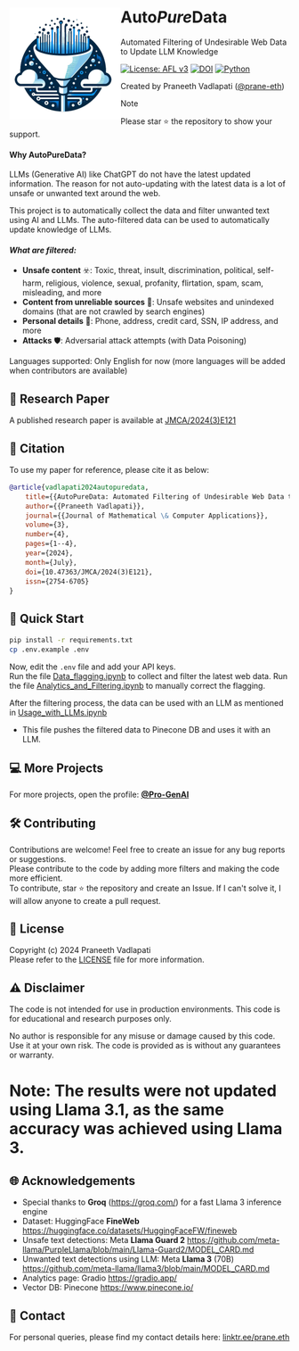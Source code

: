 <!-- Copyright (c) 2024 Praneeth Vadlapati -->

# <img src="./files/logo_small.png" align="left" width="200" alt="AutoPureData" /> Auto*Pure*Data

Automated Filtering of Undesirable Web Data to Update LLM Knowledge

[![License: AFL v3](https://img.shields.io/badge/License-AFLv3-yellow.svg?style=for-the-badge)](./LICENSE.md)
[![DOI](https://img.shields.io/badge/DOI-10.47363%2FJMCA%2F2024%283%29E121-darkgreen?style=for-the-badge)](https://doi.org/10.47363/JMCA/2024(3)E121)
[![Python](https://img.shields.io/badge/Python-3776AB?style=for-the-badge&logo=python&logoColor=ffdd54)](https://www.python.org/)
<!-- [![arxiv 2406.19271](https://img.shields.io/badge/arXiv-2406.19271-B31B1B?logo=arxiv&style=for-the-badge)](https://arxiv.org/abs/2406.19271) -->

Created by Praneeth Vadlapati ([@prane-eth](https://github.com/prane-eth))

> [!NOTE]
> Please star :star: the repository to show your support. <br>

#### Why AutoPureData?
LLMs (Generative AI) like ChatGPT do not have the latest updated information.
The reason for not auto-updating with the latest data is a lot of unsafe or unwanted text around the web.

This project is to automatically collect the data and filter unwanted text using AI and LLMs.
The auto-filtered data can be used to automatically update knowledge of LLMs.


#### _What are filtered:_
- **Unsafe content** :biohazard:: Toxic, threat, insult, discrimination, political, self-harm,
	religious, violence, sexual, profanity, flirtation, spam, scam, misleading, and more
- **Content from unreliable sources** :newspaper:: Unsafe websites and unindexed domains (that are not crawled by search engines)
- **Personal details** :bust_in_silhouette:: Phone, address, credit card, SSN, IP address, and more
- **Attacks** :shield:: Adversarial attack attempts (with Data Poisoning)

Languages supported: Only English for now (more languages will be added when contributors are available)


## :page_facing_up: Research Paper
A published research paper is available at [JMCA/2024(3)E121](https://doi.org/10.47363/JMCA/2024(3)E121) <br>


## :bookmark_tabs: Citation
To use my paper for reference, please cite it as below:
```bibtex
@article{vadlapati2024autopuredata,
	title={{AutoPureData: Automated Filtering of Undesirable Web Data to Update LLM Knowledge}},
	author={{Praneeth Vadlapati}},
	journal={{Journal of Mathematical \& Computer Applications}},
	volume={3},
	number={4},
	pages={1--4},
	year={2024},
	month={July},
	doi={10.47363/JMCA/2024(3)E121},
	issn={2754-6705}
}
```


## :rocket: Quick Start
```bash
pip install -r requirements.txt
cp .env.example .env
```
Now, edit the `.env` file and add your API keys. <br>
Run the file [Data_flagging.ipynb](Data_flagging.ipynb)
	to collect and filter the latest web data.
Run the file [Analytics_and_Filtering.ipynb](Analytics_and_Filtering.ipynb)
	to manually correct the flagging.

After the filtering process, the data can be used with an LLM as mentioned in [Usage_with_LLMs.ipynb](Usage_with_LLMs.ipynb)
- This file pushes the filtered data to Pinecone DB and uses it with an LLM.


## :computer: More Projects
For more projects, open the profile: **[@Pro-GenAI](https://github.com/Pro-GenAI)** <br>


## :hammer_and_wrench: Contributing
Contributions are welcome! Feel free to create an issue for any bug reports or suggestions. <br>
Please contribute to the code by adding more filters and making the code more efficient. <br>
To contribute, star :star: the repository and create an Issue. If I can't solve it, I will allow anyone to create a pull request.<br>


## :identification_card: License
Copyright (c) 2024 Praneeth Vadlapati <br>
Please refer to the [LICENSE](./LICENSE.md) file for more information.


## :warning: Disclaimer
The code is not intended for use in production environments.
This code is for educational and research purposes only.

No author is responsible for any misuse or damage caused by this code.
Use it at your own risk. The code is provided as is without any guarantees or warranty.

# Note: The results were not updated using Llama 3.1, as the same accuracy was achieved using Llama 3.

## :globe_with_meridians: Acknowledgements
- Special thanks to **Groq** (https://groq.com/) for a fast Llama 3 inference engine
- Dataset: HuggingFace **FineWeb** https://huggingface.co/datasets/HuggingFaceFW/fineweb
- Unsafe text detections: Meta **Llama Guard 2** https://github.com/meta-llama/PurpleLlama/blob/main/Llama-Guard2/MODEL_CARD.md
- Unwanted text detections using LLM: Meta **Llama 3** (70B) https://github.com/meta-llama/llama3/blob/main/MODEL_CARD.md
- Analytics page: Gradio https://gradio.app/
- Vector DB: Pinecone https://www.pinecone.io/


## :email: Contact
For personal queries, please find my contact details here: [linktr.ee/prane.eth](https://linktr.ee/prane.eth)


